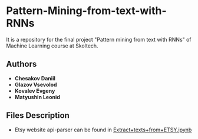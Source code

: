 # Pattern-Mining-from-text-with-RNNs
It is a repository for the final project "Pattern mining from text with RNNs" of Machine Learning course at Skoltech.

## Authors
* **Chesakov Daniil**
* **Glazov Vsevolod**
* **Kovalev Evgeny**
* **Matyushin Leonid**

## Files Description

* Etsy website api-parser can be found in [Extract+texts+from+ETSY.ipynb](https://github.com/blacKitten13/Pattern-Mining-from-text-with-RNNs/blob/master/Extract%2Btexts%2Bfrom%2BETSY.ipynb)

